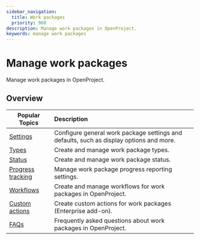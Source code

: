 ```yaml
---
sidebar_navigation:
  title: Work packages
  priority: 980
description: Manage work packages in OpenProject.
keywords: manage work packages
---
```

# Manage work packages

Manage work packages in OpenProject.

## Overview

| Popular Topics                                      | Description                                                  |
| --------------------------------------------------- | :----------------------------------------------------------- |
| [Settings](work-package-settings)                   | Configure general work package settings and defaults, such as display options and more. |
| [Types](work-package-types)                         | Create and manage work package types.                        |
| [Status](work-package-status)                       | Create and manage work package status.                       |
| [Progress tracking](work-package-progress-tracking) | Manage work package progress reporting settings.             |
| [Workflows](work-package-workflows)                 | Create and manage workflows for work packages in OpenProject. |
| [Custom actions](custom-actions)                    | Create custom actions for work packages (Enterprise add-on). |
| [FAQs](work-packages-faq)                           | Frequently asked questions about work packages in OpenProject. |

